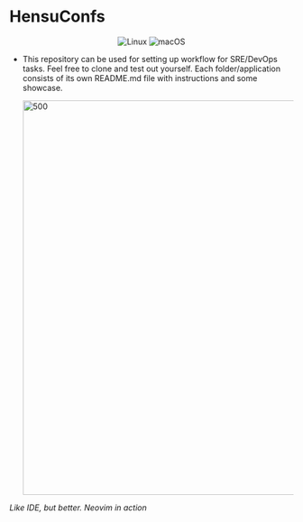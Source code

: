 # HensuConfs

<div align="center">
<p>
    <a>
      <img alt="Linux" src="https://img.shields.io/badge/Linux-%23.svg?style=flat-square&logo=linux&color=FCC624&logoColor=black" />
    </a>
    <a>
      <img alt="macOS" src="https://img.shields.io/badge/macOS-%23.svg?style=flat-square&logo=apple&color=000000&logoColor=white" />
    </a>
</p>
</div>

- This repository can be used for setting up workflow for SRE/DevOps tasks. Feel
  free to clone and test out yourself. Each folder/application consists of its
  own README.md file with instructions and some showcase.

  <img src="https://i.imgur.com/rAyaJEu.png" alt="500" width="700">

_Like IDE, but better. Neovim in action_
